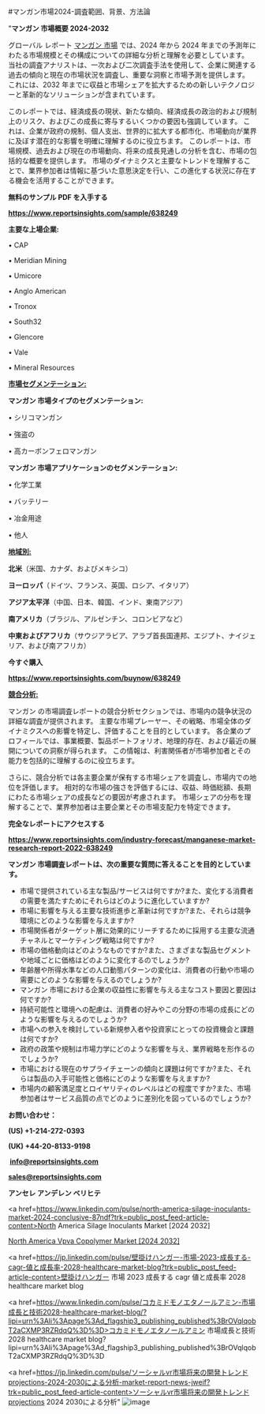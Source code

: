 #マンガン市場2024-調査範囲、背景、方法論

"<strong>マンガン 市場概要 2024-2032</strong>

グローバル レポート <a href=https://www.reportsinsights.com/sample/638249>マンガン 市場</a> では、2024 年から 2024 年までの予測年にわたる市場規模とその構成についての詳細な分析と理解を必要としています。 当社の調査アナリストは、一次および二次調査手法を使用して、企業に関連する過去の傾向と現在の市場状況を調査し、重要な洞察と市場予測を提供します。 これには、2032 年までに収益と市場シェアを拡大​​するための新しいテクノロジーと革新的なソリューションが含まれています。

このレポートでは、経済成長の現状、新たな傾向、経済成長の政治的および規制上のリスク、およびこの成長に寄与するいくつかの要因も強調しています。 これは、企業が政府の規制、個人支出、世界的に拡大する都市化、市場動向が業界に及ぼす潜在的な影響を明確に理解するのに役立ちます。 このレポートは、市場規模、過去および現在の市場動向、将来の成長見通しの分析を含む、市場の包括的な概要を提供します。 市場のダイナミクスと主要なトレンドを理解することで、業界参加者は情報に基づいた意思決定を行い、この進化する状況に存在する機会を活用することができます。

<strong><b>無料のサンプル PDF を入手する</b></strong>

<a href=https://www.reportsinsights.com/sample/638249><strong><u>https://www.reportsinsights.com/sample/638249</u></strong></a>

<strong>主要な上場企業:</strong>

• CAP

• Meridian Mining

• Umicore

• Anglo American

• Tronox

• South32

• Glencore

• Vale

• Mineral Resources

<strong><u>市場セグメンテーション</u></strong><strong><u>:</u></strong>

<strong>マンガン 市場タイプのセグメンテーション:</strong>

• シリコマンガン

• 強盗の

• 高カーボンフェロマンガン

<strong>マンガン 市場アプリケーションのセグメンテーション:</strong>

• 化学工業

• バッテリー

• 冶金用途

• 他人

<strong><u>地域別</u></strong><strong><u>:</u></strong>

<strong>北米</strong>（米国、カナダ、およびメキシコ）

<strong>ヨーロッパ</strong>（ドイツ、フランス、英国、ロシア、イタリア）

<strong>アジア太平洋</strong>（中国、日本、韓国、インド、東南アジア）

<strong>南アメリカ</strong>（ブラジル、アルゼンチン、コロンビアなど）

<strong>中東およびアフリカ</strong>（サウジアラビア、アラブ首長国連邦、エジプト、ナイジェリア、および南アフリカ）

<strong>今すぐ購入</strong>

<a href=https://www.reportsinsights.com/buynow/638249><strong><u>https://www.reportsinsights.com/buynow/638249</u></strong></a>

<strong><u>競合分析:</u></strong>

マンガン の市場調査レポートの競合分析セクションでは、市場内の競争状況の詳細な調査が提供されます。 主要な市場プレーヤー、その戦略、市場全体のダイナミクスへの影響を特定し、評価することを目的としています。 各企業のプロフィールでは、事業概要、製品ポートフォリオ、地理的存在、および最近の展開についての洞察が得られます。 この情報は、利害関係者が市場参加者とその能力を包括的に理解するのに役立ちます。

さらに、競合分析では各主要企業が保有する市場シェアを調査し、市場内での地位を評価します。 相対的な市場の強さを評価するには、収益、時価総額、長期にわたる市場シェアの成長などの要因が考慮されます。 市場シェアの分布を理解することで、業界参加者は主要企業とその市場支配力を特定できます。

<strong>完全なレポートにアクセスする</strong>

<a href=https://www.reportsinsights.com/industry-forecast/manganese-market-research-report-2022-638249><strong><u><b>https://www.reportsinsights.com/industry-forecast/manganese-market-research-report-2022-638249</b></u></strong></a>

<strong><b>マンガン 市場調査レポートは、次の重要な質問に答えることを目的としています。</b></strong>
<ul>
  <li>市場で提供されている主な製品/サービスは何ですか?また、変化する消費者の需要を満たすためにそれらはどのように進化していますか?</li>
  <li>市場に影響を与える主要な技術進歩と革新は何ですか?また、それらは競争環境にどのような影響を与えますか?</li>
  <li>市場関係者がターゲット層に効果的にリーチするために採用する主要な流通チャネルとマーケティング戦略は何ですか?</li>
  <li>市場の価格動向はどのようなものですか?また、さまざまな製品セグメントや地域ごとに価格はどのように変化するのでしょうか?</li>
  <li>年齢層や所得水準などの人口動態パターンの変化は、消費者の行動や市場の需要にどのような影響を与えるのでしょうか?</li>
  <li>マンガン 市場における企業の収益性に影響を与える主なコスト要因と要因は何ですか?</li>
  <li>持続可能性と環境への配慮は、消費者の好みやこの分野の市場の成長にどのような影響を与えるのでしょうか?</li>
  <li>市場への参入を検討している新規参入者や投資家にとっての投資機会と課題は何ですか?</li>
  <li>政府の政策や規制は市場力学にどのような影響を与え、業界戦略を形作るのでしょうか?</li>
  <li>市場における現在のサプライチェーンの傾向と課題は何ですか?また、それらは製品の入手可能性と価格にどのような影響を与えますか?</li>
  <li>市場内の顧客満足度とロイヤリティのレベルはどの程度ですか?また、市場参加者はサービス品質の点でどのように差別化を図っているのでしょうか?</li>
</ul>
<strong>お問い合わせ：</strong>

<strong>(US) +1-214-272-0393</strong>

<strong>(UK) +44-20-8133-9198</strong>

<strong> </strong><a href=info@reportsinsights.com><strong><u>info@reportsinsights.com</u></strong></a>

<a href=sales@reportsinsights.com><strong><u>sales@reportsinsights.com</u></strong></a>

<strong>アンセレ アンデレン ベリヒテ</strong>

<a href=https://www.linkedin.com/pulse/north-america-silage-inoculants-market-2024-conclusive-87ndf?trk=public_post_feed-article-content>North America Silage Inoculants Market [2024 2032]</a>

<a href=https://www.linkedin.com/pulse/north-america-vpva-copolymer-market-2024-landscape-opucf/>North America Vpva Copolymer Market [2024 2032]</a>

<a href=https://jp.linkedin.com/pulse/壁掛けハンガー-市場-2023-成長する-cagr-値と成長率-2028-healthcare-market-blog?trk=public_post_feed-article-content>壁掛けハンガー 市場 2023 成長する cagr 値と成長率 2028 healthcare market blog</a>

<a href=https://www.linkedin.com/pulse/コカミドモノエタノールアミン-市場成長と技術2028-healthcare-market-blog/?lipi=urn%3Ali%3Apage%3Ad_flagship3_publishing_published%3BrOVqlqobT2aCXMP3RZRdqQ%3D%3D>コカミドモノエタノールアミン 市場成長と技術2028 healthcare market blog?lipi=urn%3Ali%3Apage%3Ad_flagship3_publishing_published%3BrOVqlqobT2aCXMP3RZRdqQ%3D%3D</a>

<a href=https://jp.linkedin.com/pulse/ソーシャルvr市場将来の開発トレンドprojections-2024-2030による分析-market-report-news-jweif?trk=public_post_feed-article-content>ソーシャルvr市場将来の開発トレンドprojections 2024 2030による分析</a>"
![image](https://github.com/aanak123/RIMarketer1/assets/158471119/fabf90de-dd3b-4e76-a2d4-737b6af929c6)
